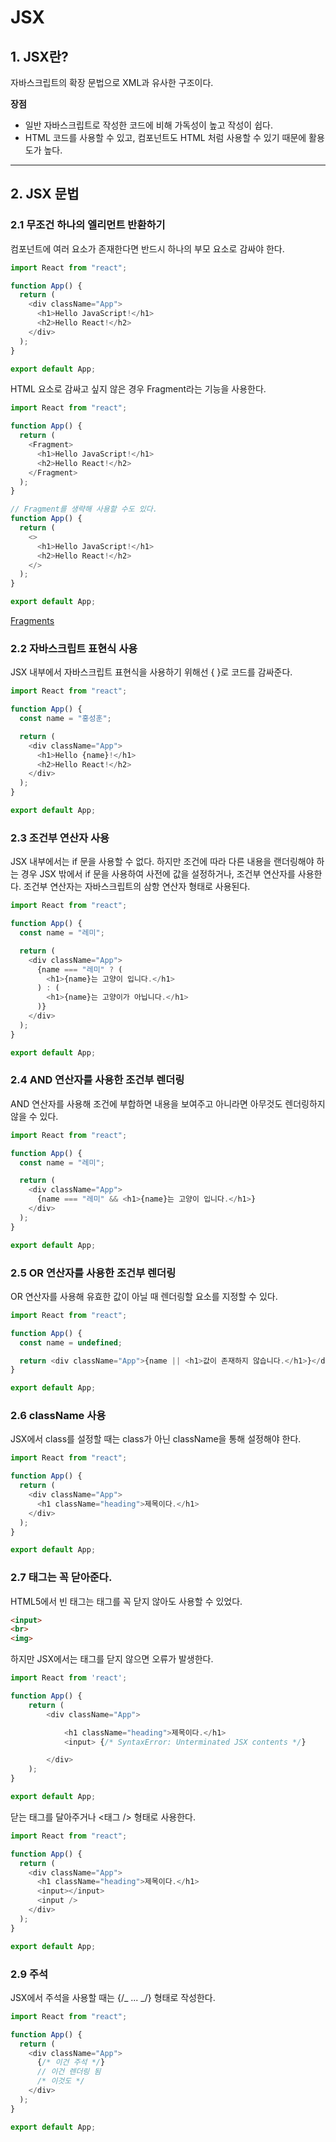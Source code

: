 # JSX

## 1. JSX란?

자바스크립트의 확장 문법으로 XML과 유사한 구조이다.

**장점**

- 일반 자바스크립트로 작성한 코드에 비해 가독성이 높고 작성이 쉽다.
- HTML 코드를 사용할 수 있고, 컴포넌트도 HTML 처럼 사용할 수 있기 때문에 활용도가 높다.

---

## 2. JSX 문법

### 2.1 무조건 하나의 엘리먼트 반환하기

컴포넌트에 여러 요소가 존재한다면 반드시 하나의 부모 요소로 감싸야 한다.

```javascript
import React from "react";

function App() {
  return (
    <div className="App">
      <h1>Hello JavaScript!</h1>
      <h2>Hello React!</h2>
    </div>
  );
}

export default App;
```

HTML 요소로 감싸고 싶지 않은 경우 Fragment라는 기능을 사용한다.

```javascript
import React from "react";

function App() {
  return (
    <Fragment>
      <h1>Hello JavaScript!</h1>
      <h2>Hello React!</h2>
    </Fragment>
  );
}

// Fragment를 생략해 사용할 수도 있다.
function App() {
  return (
    <>
      <h1>Hello JavaScript!</h1>
      <h2>Hello React!</h2>
    </>
  );
}

export default App;
```

[Fragments](https://ko.reactjs.org/docs/fragments.html)

### 2.2 자바스크립트 표현식 사용

JSX 내부에서 자바스크립트 표현식을 사용하기 위해선 { }로 코드를 감싸준다.

```javascript
import React from "react";

function App() {
  const name = "홍성훈";

  return (
    <div className="App">
      <h1>Hello {name}!</h1>
      <h2>Hello React!</h2>
    </div>
  );
}

export default App;
```

### 2.3 조건부 연산자 사용

JSX 내부에서는 if 문을 사용할 수 없다. 하지만 조건에 따라 다른 내용을 랜더링해야 하는 경우 JSX 밖에서 if 문을 사용하여 사전에 값을 설정하거나, 조건부 연산자를 사용한다. 조건부 연산자는 자바스크립트의 삼항 연산자 형태로 사용된다.

```javascript
import React from "react";

function App() {
  const name = "레미";

  return (
    <div className="App">
      {name === "레미" ? (
        <h1>{name}는 고양이 입니다.</h1>
      ) : (
        <h1>{name}는 고양이가 아닙니다.</h1>
      )}
    </div>
  );
}

export default App;
```

### 2.4 AND 연산자를 사용한 조건부 렌더링

AND 연산자를 사용해 조건에 부합하면 내용을 보여주고 아니라면 아무것도 렌더링하지 않을 수 있다.

```javascript
import React from "react";

function App() {
  const name = "레미";

  return (
    <div className="App">
      {name === "레미" && <h1>{name}는 고양이 입니다.</h1>}
    </div>
  );
}

export default App;
```

### 2.5 OR 연산자를 사용한 조건부 렌더링

OR 연산자를 사용해 유효한 값이 아닐 때 렌더링할 요소를 지정할 수 있다.

```javascript
import React from "react";

function App() {
  const name = undefined;

  return <div className="App">{name || <h1>값이 존재하지 않습니다.</h1>}</div>;
}

export default App;
```

### 2.6 className 사용

JSX에서 class를 설정할 때는 class가 아닌 className을 통해 설정해야 한다.

```javascript
import React from "react";

function App() {
  return (
    <div className="App">
      <h1 className="heading">제목이다.</h1>
    </div>
  );
}

export default App;
```

### 2.7 태그는 꼭 닫아준다.

HTML5에서 빈 태그는 태그를 꼭 닫지 않아도 사용할 수 있었다.

```html
<input>
<br>
<img>
```

하지만 JSX에서는 태그를 닫지 않으면 오류가 발생한다.

```javascript
import React from 'react';

function App() {
    return (
        <div className="App">

            <h1 className="heading">제목이다.</h1>
            <input> {/* SyntaxError: Unterminated JSX contents */}

        </div>
    );
}

export default App;
```

닫는 태그를 달아주거나 <태그 /> 형태로 사용한다.

```javascript
import React from "react";

function App() {
  return (
    <div className="App">
      <h1 className="heading">제목이다.</h1>
      <input></input>
      <input />
    </div>
  );
}

export default App;
```

### 2.9 주석

JSX에서 주석을 사용할 때는 {/_ ... _/} 형태로 작성한다.

```javascript
import React from "react";

function App() {
  return (
    <div className="App">
      {/* 이건 주석 */}
      // 이건 렌더링 됨
      /* 이것도 */
    </div>
  );
}

export default App;
```
